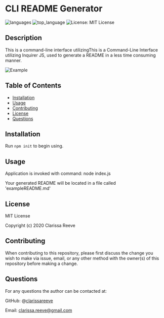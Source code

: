 # CLI README Generator

![languages](https://img.shields.io/github/languages/count/clarissareeve/README_Generator) ![top_language](https://img.shields.io/github/languages/top/clarissareeve/README_Generator) ![License: MIT License](https://img.shields.io/badge/License-MIT%20License-blue.svg)

## Description

This is a command-line interface utilizingThis is a Command-Line Interface utilizing Inquirer JS, used to generate a README in a less time consuming manner.

![Example](assets/Example.gif)

## Table of Contents

* [Installation](#installation)
* [Usage](#usage)
* [Contributing](#contributing)
* [License](#license)
* [Questions](#questions)

## Installation

Run `npm init` to begin using.

## Usage

Application is invoked with command: node index.js

Your generated README will be located in a file called 'exampleREADME.md'

## License

MIT License

Copyright (c) 2020 Clarissa Reeve

## Contributing

When contributing to this repository, please first discuss the change you wish to make via issue, email, or any other method with the owner(s) of this repository before making a change.

## Questions

For any questions the author can be contacted at:

GitHub: @[clarissareeve](https://github.com/clarissareeve)

Email: clarissa.reeve@gmail.com
